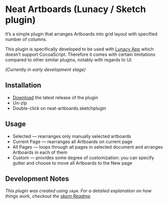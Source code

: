 # Neat Artboards (Lunacy / Sketch plugin)

It’s a simple plugin that arranges Artboards into grid layout with specified number of columns.

This plugin is specifically developed to be used with [Lunacy App](https://icons8.com/lunacy) which doesn’t support CocoaScript. Therefore it comes with certain limitations compared to other similar plugins, notably with regards to UI.

_(Currently in early development stage)_

## Installation

- [Download](../../releases/latest/download/neat-artboards.sketchplugin.zip) the latest release of the plugin
- Un-zip
- Double-click on neat-artboards.sketchplugin

## Usage

- Selected — rearranges only manually selected artboards
- Current Page — rearranges all Artboards on current page
- All Pages — loops through all pages in selected document and arranges Artboards in each of them
- Custom — provides some degree of customization: you can specify gutter and choose to move all Artboards to the New page

## Development Notes

_This plugin was created using `skpm`. For a detailed explanation on how things work, checkout the [skpm Readme](https://github.com/skpm/skpm/blob/master/README.md)._
